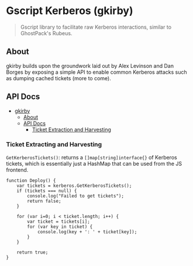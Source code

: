 # Gscript Kerberos (gkirby)
> Gscript library to facilitate raw Kerberos interactions, similar to GhostPack's Rubeus.

## About

gkirby builds upon the groundwork laid out by Alex Levinson and Dan Borges by exposing a simple API to enable common Kerberos attacks such as dumping cached tickets (more to come).

## API Docs

- [gkirby](#gscript-kerberos-gkirby)
  - [About](#about)
  - [API Docs](#api-docs)
    - [Ticket Extraction and Harvesting](#ticket-extracting-and-harvesting)

### Ticket Extracting and Harvesting
`GetKerberosTickets()`:
returns a `[]map[string]interface{}` of Kerberos tickets, which is essentially just a HashMap that can be used from the JS frontend.
```
function Deploy() {
    var tickets = kerberos.GetKerberosTickets();
    if (tickets === null) {
        console.log("Failed to get tickets");
        return false;
    }
    
    for (var i=0; i < ticket.length; i++) {
        var ticket = tickets[i];
        for (var key in ticket) {
            console.log(key + ': ' + ticket[key]);
        }
    }
    
    return true;
}
```